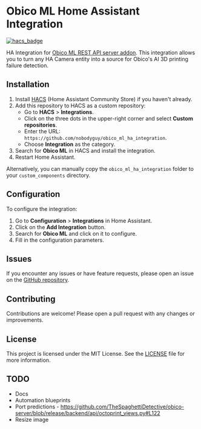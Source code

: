 # Obico ML Home Assistant Integration
[![hacs_badge](https://img.shields.io/badge/HACS-Custom-orange.svg?style=flat-square)](https://github.com/custom-components/hacs)

HA Integration for [Obico ML REST API server addon](https://github.com/nobodyguy/obico_ml_ha_addon). This integration allows you to turn any HA Camera entity into a source for Obico's AI 3D printing failure detection.

## Installation

1. Install [HACS](https://hacs.xyz/) (Home Assistant Community Store) if you haven't already.
2. Add this repository to HACS as a custom repository:
   - Go to **HACS** > **Integrations**.
   - Click on the three dots in the upper-right corner and select **Custom repositories**.
   - Enter the URL: `https://github.com/nobodyguy/obico_ml_ha_integration`.
   - Choose **Integration** as the category.
3. Search for **Obico ML** in HACS and install the integration.
4. Restart Home Assistant.

Alternatively, you can manually copy the `obico_ml_ha_integration` folder to your `custom_components` directory.

## Configuration

To configure the integration:

1. Go to **Configuration** > **Integrations** in Home Assistant.
2. Click on the **Add Integration** button.
3. Search for **Obico ML** and click on it to configure.
4. Fill in the configuration parameters.

## Issues

If you encounter any issues or have feature requests, please open an issue on the [GitHub repository](https://github.com/username/ha_prusaconnect_webcam_uploader_integration/issues).

## Contributing

Contributions are welcome! Please open a pull request with any changes or improvements.

## License

This project is licensed under the MIT License. See the [LICENSE](LICENSE) file for more information.

## TODO
* Docs
* Automation blueprints
* Port predictions - https://github.com/TheSpaghettiDetective/obico-server/blob/release/backend/api/octoprint_views.py#L122
* Resize image